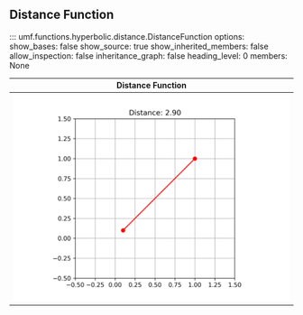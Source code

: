 ## Distance Function

<!-- prettier-ignore -->
::: umf.functions.hyperbolic.distance.DistanceFunction
    options:
        show_bases: false
        show_source: true
        show_inherited_members: false
        allow_inspection: false
        inheritance_graph: false
        heading_level: 0
        members: None

|                      Distance Function                       |
| :----------------------------------------------------------: |
| ![DistanceFunction](../../../extra/images/DistanceFunction.png) |
